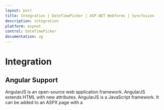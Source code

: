 ```yaml
---
layout: post
title: Integration | DateTimePicker | ASP.NET Webforms | Syncfusion
description: integration
platform: aspnet
control: DateTimePicker
documentation: ug
---
```


# Integration

## Angular Support

AngularJS is an open-source web application framework. AngularJS extends HTML with new attributes. AngularJS is a JavaScript framework. It can be added to an ASPX page with a <script> tag. AngularJS extends HTML attributes with Directives, and binds data to HTML with Expressions. The support is achieved by an integration JS library file. You can know more about the Angular support in our documentation. You can find the online documentation in the following link location. 

<http://docs.syncfusion.com/js/angularjs>

Sometimes you need to use DateTimePicker value for sorting and retrieving the information from database. Consider you are going to sort the number of users registered in your site. Whenever you select the date and time from the DateTimePicker popup window, the result of sorting should be changed based on date and timings. To achieve this, date and time values have to bind to the model while you change the values of date and time in the DateTimePicker control. You can achieve data binding with lesser code by integrating the angular concept with your control.  

In the following example, the DateTimePicker value is bounded with simple textbox. The textbox values are updated while updating the values in the DateTimePicker control. Also, changing the date and time informations from textbox is reflected in the DateTimePicker control.

In the ASPX page, include the following DateTimePicker control code example.

{% tabs %}

{% highlight html %}

<div ng-app="DateTimeCtrl">

<div ng-controller="DateTimePickerCtrl">

    <div style=" float:left ;">

            <input type="text" id="dateTime" ej-datetimepicker e-value="value" e-open='isOpen' e-close='isClose' e-change='isChange' />    </div>

     <div style=" float:left ; margin-left: 10px; ">

          <input type="text" id="dateTime1" ej-datetimepicker e-value="value" />        

</div></div></div>



{% endhighlight %}



{% highlight js %}

   angular.module('DateTimeCtrl', ['ejangular'])

       .controller('DateTimePickerCtrl', function ($scope) {

           $scope.value = "9/17/2014 2:47 AM";

       });



{% endhighlight %}

{% endtabs %}

![](Integration_images/Integration_img1.png) 



## Knockout Support

KnockoutJS is a MVVM library that allows the separation of concerns. Essential JavaScript has full support for KnockoutJS. Knockout support is achieved by an integrated JS library file. Add the following code for Knockout Binding menu rendering.

When you use KO with your applications, you can get following benefits:

* You can connect UI elements with data model anytime. 
* Easily create complex dynamic data model.  
* Automatically update UI when data model is changed. When UI is changed, data model changes automatically. 

In the ASPX page, include the following DateTimePicker control code example.

{% tabs %}

{% highlight html %}


  <div id="datetime">

        <table>

            <tr>

                <td>Select Show Date Time </td>

                <td><label>Select Show Date Time </label></td>

            </tr>

            <tr>

                <td><input type="text" id="dateTime" data-bind="ejDateTimePicker: { value: value, width: '160px' }" /></td>

                <td><input type="text" id="Text1" data-bind="ejDateTimePicker: { value: value, width: '160px' }" /></td>

            </tr>

        </table>

    </div>

{% endhighlight %}



{% highlight js %}

        window.viewModel = {

            value: ko.observable("3/18/2014 2:47 AM")

        };



        $(function () {

            ko.applyBindings(viewModel);

        });



{% endhighlight %}

{% endtabs %}



![](Integration_images/Integration_img2.png) 










